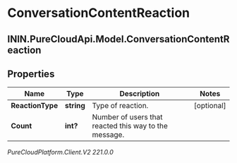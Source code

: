 # ConversationContentReaction

## ININ.PureCloudApi.Model.ConversationContentReaction

## Properties

|Name | Type | Description | Notes|
|------------ | ------------- | ------------- | -------------|
| **ReactionType** | **string** | Type of reaction. | [optional] |
| **Count** | **int?** | Number of users that reacted this way to the message. | |



_PureCloudPlatform.Client.V2 221.0.0_
